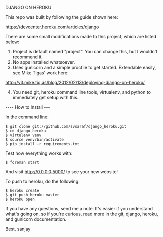 DJANGO ON HEROKU

This repo was built by following the guide shown here:

https://devcenter.heroku.com/articles/django

There are some small modifications made to this project, which are listed below:

1) Project is default named "project". You can change this, but I wouldn't recommend it.
2) No apps installed whatsoever.
3) Uses gunicorn and a simple procfile to get started. Extendable easily, see Mike Tigas' work here:

http://v3.mike.tig.as/blog/2012/02/13/deploying-django-on-heroku/

4) You need git, heroku command line tools, virtualenv, and python to immediately get setup with this. 

---- How to Install ---

In the command line:

    $ git clone git://github.com/svsaraf/django_heroku.git
    $ cd django_heroku
    $ virtulenv venv
    $ source venv/bin/activate
    $ pip install -r requirements.txt

Test how everything works with:

    $ foreman start

And visit http://0.0.0.0:5000/ to see your new website!

To push to heroku, do the following:

    $ heroku create
    $ git push heroku master
    $ heroku open

If you have any questions, send me a note. It's easier if you understand what's going on, so if you're curious, read more in the git, django, heroku, and gunicorn documentation.

Best,
sanjay
